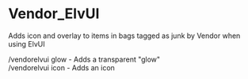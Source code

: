 # Vendor_ElvUI
Adds icon and overlay to items in bags tagged as junk by Vendor when using ElvUI

/vendorelvui glow - Adds a transparent "glow"  
/vendorelvui icon - Adds an icon
